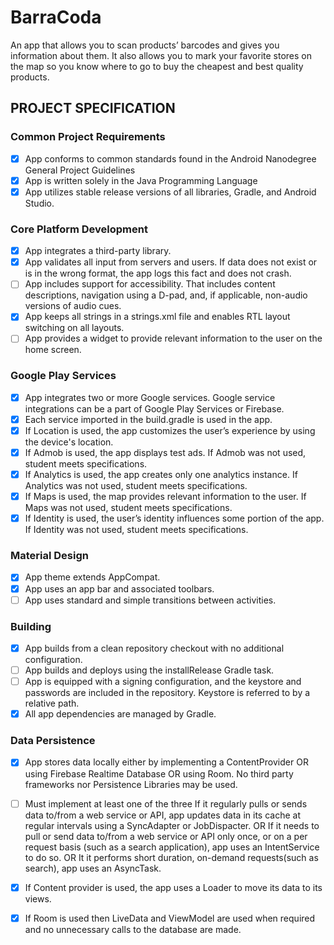 # BarraCoda
An app that allows you to scan products’ barcodes and gives you information about them.
It also allows you to mark your favorite stores on the map so you know where to go to buy
the cheapest and best quality products.

## PROJECT SPECIFICATION
### Common Project Requirements
 - [x] App conforms to common standards found in the Android Nanodegree General Project Guidelines
 - [x] App is written solely in the Java Programming Language
 - [x] App utilizes stable release versions of all libraries, Gradle, and Android Studio.

### Core Platform Development
 - [x] App integrates a third-party library.
 - [x] App validates all input from servers and users. If data does not exist or is in the wrong format,
  the app logs this fact and does not crash.
 - [ ] App includes support for accessibility. That includes content descriptions, navigation using a D-pad,
  and, if applicable, non-audio versions of audio cues.
 - [x] App keeps all strings in a strings.xml file and enables RTL layout switching on all layouts. 
 - [ ] App provides a widget to provide relevant information to the user on the home screen.
 
### Google Play Services
 - [x] App integrates two or more Google services. Google service integrations can be a part of 
 Google Play Services or Firebase.
 - [x] Each service imported in the build.gradle is used in the app.
 - [x] If Location is used, the app customizes the user’s experience by using the device's location.
 - [x] If Admob is used, the app displays test ads. If Admob was not used, student meets specifications.
 - [x] If Analytics is used, the app creates only one analytics instance. If Analytics was not used, 
 student meets specifications.
 - [x] If Maps is used, the map provides relevant information to the user. If Maps was not used, 
 student meets specifications.
 - [x] If Identity is used, the user’s identity influences some portion of the app. If Identity was 
 not used, student meets specifications.
 
### Material Design
 - [x] App theme extends AppCompat.
 - [x] App uses an app bar and associated toolbars.
 - [ ] App uses standard and simple transitions between activities.
 
### Building
 - [x] App builds from a clean repository checkout with no additional configuration.
 - [ ] App builds and deploys using the installRelease Gradle task.
 - [ ] App is equipped with a signing configuration, and the keystore and passwords are included in 
 the repository. Keystore is referred to by a relative path.
 - [x] All app dependencies are managed by Gradle.

### Data Persistence
 - [x] App stores data locally either by implementing a ContentProvider OR using Firebase Realtime 
 Database OR using Room. No third party frameworks nor Persistence Libraries may be used.
 - [ ] Must implement at least one of the three
       If it regularly pulls or sends data to/from a web service or API, app updates data in its 
       cache at regular intervals using a SyncAdapter or JobDispacter.
       OR
       If it needs to pull or send data to/from a web service or API only once, or on a per 
       request basis (such as a search application), app uses an IntentService to do so.
       OR
       It it performs short duration, on-demand requests(such as search), app uses an AsyncTask.
 - [x] If Content provider is used, the app uses a Loader to move its data to its views.
 - [x] If Room is used then LiveData and ViewModel are used when required and no unnecessary calls 
 to the database are made.
 
 
 
 
 
 
 
 
 
 
 
 
 
 
 
 